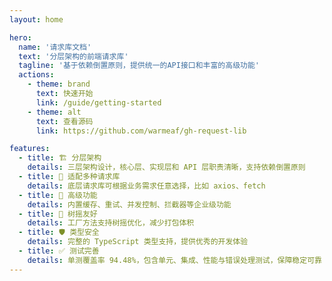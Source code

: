 ```yaml
---
layout: home

hero:
  name: '请求库文档'
  text: '分层架构的前端请求库'
  tagline: '基于依赖倒置原则，提供统一的API接口和丰富的高级功能'
  actions:
    - theme: brand
      text: 快速开始
      link: /guide/getting-started
    - theme: alt
      text: 查看源码
      link: https://github.com/warmeaf/gh-request-lib

features:
  - title: 🏗️ 分层架构
    details: 三层架构设计，核心层、实现层和 API 层职责清晰，支持依赖倒置原则
  - title: 🔌 适配多种请求库
    details: 底层请求库可根据业务需求任意选择，比如 axios、fetch
  - title: 🚀 高级功能
    details: 内置缓存、重试、并发控制、拦截器等企业级功能
  - title: 🌲 树摇友好
    details: 工厂方法支持树摇优化，减少打包体积
  - title: 🛡️ 类型安全
    details: 完整的 TypeScript 类型支持，提供优秀的开发体验
  - title: ✅ 测试完善
    details: 单测覆盖率 94.48%，包含单元、集成、性能与错误处理测试，保障稳定可靠
---
```

